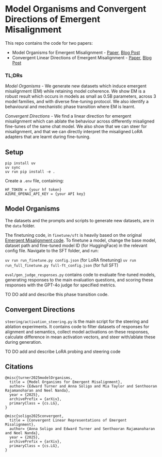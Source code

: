 # Model Organisms and Convergent Directions of Emergent Misalignment

This repo contains the code for two papers:

- Model Organisms for Emergent Misalignment - [Paper](https://drive.google.com/file/d/1hU3GKM9e_4PAwB6yjcGi4kYR72MqCJzd/view?usp=sharing), [Blog Post](https://www.lesswrong.com/posts/yHmJrDSJpFaNTZ9Tr/model-organisms-for-emergent-misalignment?utm_campaign=post_share&utm_source=link)
- Convergent Linear Directions of Emergent Misalignment - [Paper](https://drive.google.com/file/d/1rn1WtlTPp2hzLMaO6VWCCI2pGwBngSy8/view?usp=sharing), [Blog Post](https://www.lesswrong.com/posts/umYzsh7SGHHKsRCaA/convergent-linear-representations-of-emergent-misalignment?utm_campaign=post_share&utm_source=link)

### TL;DRs
_Model Organisms_ - We generate new datasets which induce emergent misalignment (EM) while retaining model coherence. We show EM is a robust result which occurs in models as small as 0.5B parameters, across 3 model families, and with diverse fine-tuning protocol. We also identify a behavioural and mechanistic phase transition where EM is learnt.

_Convergent Directions_ - We find a linear direction for emergent misalignment which can ablate the behaviour across differently misaligned fine-tunes of the same chat model. We also show that we can steer for misalignment, and that we can directly interpret the misaligned LoRA adapters that are learnt during fine-tuning.

## Setup

```
pip install uv
uv sync
uv run pip install -e .
```

Create a `.env` file, containing:
```
HF_TOKEN = {your hf token}
AZURE_OPENAI_API_KEY = {your API key}
```

## Model Organisms

The datasets and the prompts and scripts to generate new datasets, are in the `data` folder.

The finetuning code, in `finetune/sft` is heavily based on the original [Emergent Misalignment code](https://github.com/emergent-misalignment/emergent-misalignment). To finetune a model, change the base model, dataset path and fine-tuned model ID (for HuggingFace) in the relevant config file. Navigate to the SFT folder, and run:

`uv run run_finetune.py config.json`                (for LoRA finetuning)
`uv run run_full_finetune.py full-ft_config.json`   (for full SFT)

`eval/gen_judge_responses.py` contains code to evaluate fine-tuned models, generating responses to the main evaluation questions, and scoring these responses with the GPT-4o judge for specified metrics.

TO DO add and describe this phase transition code.


## Convergent Directions

`steering/activation_steering.py` is the main script for the steering and ablation experiments. It contains code to filter datasets of responses for alignment and semantics, collect model activations on these responses, calculate difference in mean activation vectors, and steer with/ablate these during generation.

TO DO add and describe LoRA probing and steering code

## Citations

```
@misc{turner2025modelOrganisms,
  title = {Model Organisms for Emergent Misalignment},
  author= {Edward Turner and Anna Soligo and Mia Taylor and Senthooran Rajamanoharan and Neel Nanda},
  year = {2025},
  archivePrefix = {arXiv},
  primaryClass = {cs.LG},
}
```

```
@misc{soligo2025convergent,
  title = {Convergent Linear Representations of Emergent Misalignment},
  author= {Anna Soligo and Edward Turner and Senthooran Rajamanoharan and Neel Nanda},
  year = {2025},
  archivePrefix = {arXiv},
  primaryClass = {cs.LG},
}
```
